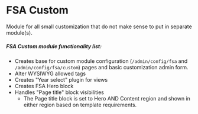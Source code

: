# FSA Custom

Module for all small customization that do not make sense to put in separate module(s).

##### FSA Custom module functionality list:
* Creates base for custom module configuration (`/admin/config/fsa` and `/admin/config/fsa/custom`) pages and basic customization admin form.
* Alter WYSIWYG allowed tags
* Creates "Year select" plugin for views
* Creates FSA Hero block
* Handles "Page title" block visibilities
  * The Page title block is set to Hero AND Content region and shown in either region based on template requirements. 

